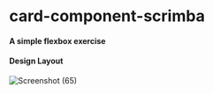 # card-component-scrimba
#### A simple flexbox exercise

#### Design Layout

![Screenshot (65)](https://user-images.githubusercontent.com/85759426/142952410-dd26080a-725f-425f-815d-d6e23ceeb78f.png)
